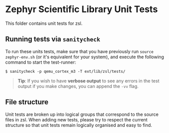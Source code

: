 # Zephyr Scientific Library Unit Tests

This folder contains unit tests for zsl.

## Running tests via `sanitycheck`

To run these units tests, make sure that you have previously run
`source zephyr-env.sh` (or it's equivalent for your system), and
execute the following command to start the test-runner:

```
$ sanitycheck -p qemu_cortex_m3 -T ext/lib/zsl/tests/
```

> **Tip**: If you wish to have **verbose output** to see any errors in
  the test output if you make changes, you can append the `-vv` flag.

## File structure

Unit tests are broken up into logical groups that correspond to the source
files in zsl.  When adding new tests, please try to respect the current
structure so that unit tests remain logically organised and easy to find.
